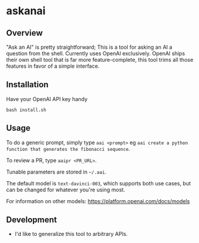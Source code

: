 # askanai

## Overview

"Ask an AI" is pretty straightforward; This is a tool for asking an AI a question from the shell.
Currently uses OpenAI exclusively. OpenAI ships their own shell tool that is far more feature-complete,
this tool trims all those features in favor of a simple interface.

## Installation

Have your OpenAI API key handy

`bash install.sh`

## Usage 

To do a generic prompt, simply type `aai <prompt>` eg `aai create a python function that generates the fibonacci sequence`.

To review a PR, type `aaipr <PR_URL>`.

Tunable parameters are stored in `~/.aai`.

The default model is `text-davinci-003`, 
which supports both use cases, but can be changed for whatever you're using most.

For information on other models: https://platform.openai.com/docs/models

## Development

* I'd like to generalize this tool to arbitrary APIs.
